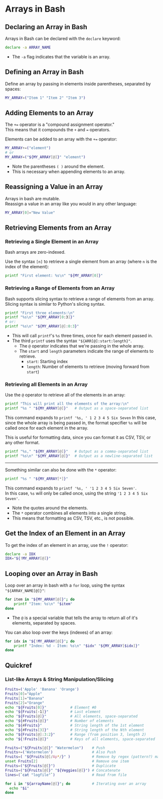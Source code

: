 
# Arrays in Bash  



## Declaring an Array in Bash  

Arrays in Bash can be declared with the `declare` keyword:  
```bash  
declare -a ARRAY_NAME  
```
* The `-a` flag indicates that the variable is an array.  


## Defining an Array in Bash
Define an array by passing in elements inside parentheses, separated by spaces:
```bash
MY_ARRAY=("Item 1" "Item 2" "Item 3")
```

## Adding Elements to an Array  
The `+=` operator is a "compound assignment operator."  
This means that it compounds the `+` and `=` operators.  

Elements can be added to an array with the `+=` operator:  
```bash  
MY_ARRAY+=("element")  
# or
MY_ARRAY=("${MY_ARRAY[@]}" "element")
```
* Note the parentheses `( )` around the element.  
* This is necessary when appending elements to an array.  


## Reassigning a Value in an Array
Arrays in bash are mutable.  
Reassign a value in an array like you would in any other language:
```bash
MY_ARRAY[0]="New Value"
```


## Retrieving Elements from an Array
### Retrieving a Single Element in an Array  
Bash arrays are zero-indexed.

Use the syntax `[n]` to retrieve a single element from 
an array (where `n` is the index of the element):
```bash
printf "First element: %s\n" "${MY_ARRAY[0]}"
```

### Retrieving a Range of Elements from an Array
Bash supports slicing syntax to retrieve a range of elements from an array.
Slicing syntax is similar to Python's slicing syntax.  
```bash
printf "First three elements:\n"
printf "%s\n" "${MY_ARRAY[0:3]}"
# or: 
printf "%s\n" "${MY_ARRAY[@]:0:3}"
```
* This will call `printf`'s `%s` three times, once for each element passed in.  
* The third `printf` uses the syntax `"${ARR[@]:start:length}"`.
    * The `@` operator indicates that we're passing in the whole array.  
    * The `start` and `length` parameters indicate the range of elements to retrieve.
        * `start`: Starting index
        * `length`: Number of elements to retrieve (moving forward from `start`)


### Retrieving all Elements in an Array
Use the `@` operator to retrieve all of the elements in an array: 
```bash
printf "This will print all the elements of the array:\n"
printf "%s " "${MY_ARRAY[@]}"   # Output as a space-separated list
```

This command expands to `printf '%s, ' 1 2 3 4 5 Six Seven`
In this case, since the whole array is being passed in, the format 
specifier `%s` will be called once for each element in the array.  

This is useful for formatting data, since you can format it 
as CSV, TSV, or any other format.  
```bash
printf "%s," "${MY_ARRAY[@]}"   # Output as a comma-separated list
printf "%s\n" "${MY_ARRAY[@]}"  # Output as a newline-separated list
```

---

Something similar can also be done with the `*` operator:
```bash
printf "%s " "${MY_ARRAY[*]}"
```
This command expands to `printf '%s, ' '1 2 3 4 5 Six Seven'`.  
In this case, `%s` will only be called once, using
the string `'1 2 3 4 5 Six Seven'`.  
* Note the quotes around the elements.
* The `*` operator combines all elements into a single string.
* This means that formatting as CSV, TSV, etc., is not possible.


## Get the Index of an Element in an Array 
To get the index of an element in an array, use the `!` operator:
```bash
declare -a IDX
IDX="${!MY_ARRAY[@]}"
```




## Looping over an Array in Bash
Loop over an array in bash with a `for` loop, using the syntax `"${ARRAY_NAME[@]}"`:
```bash
for item in "${MY_ARRAY[@]}"; do
    printf "Item: %s\n" "$item"
done
```
* The `@` is a special variable that tells the array to return all of 
  it's elements, separated by spaces.

You can also loop over the keys (indexes) of an array:
```bash
for idx in "${!MY_ARRAY[@]}"; do
    printf "Index: %d - Item: %s\n" "$idx" "${MY_ARRAY[$idx]}"
done
```






## Quickref
### List-like Arrays & String Manipulation/Slicing  
```bash  
Fruits=('Apple' 'Banana' 'Orange')  
Fruits[0]="Apple"  
Fruits[1]="Banana"  
Fruits[2]="Orange"  
echo "${Fruits[0]}"           # Element #0  
echo "${Fruits[-1]}"          # Last element  
echo "${Fruits[@]}"           # All elements, space-separated  
echo "${#Fruits[@]}"          # Number of elements  
echo "${#Fruits}"             # String length of the 1st element  
echo "${#Fruits[3]}"          # String length of the Nth element  
echo "${Fruits[@]:3:2}"       # Range (from position 3, length 2)  
echo "${!Fruits[@]}"          # Keys of all elements, space-separated  

Fruits=("${Fruits[@]}" "Watermelon")    # Push  
Fruits+=('Watermelon')                  # Also Push  
Fruits=( "${Fruits[@]/Ap*/}" )          # Remove by regex (pattern?) match  
unset Fruits[2]                         # Remove one item  
Fruits=("${Fruits[@]}")                 # Duplicate  
Fruits=("${Fruits[@]}" "${Veggies[@]}") # Concatenate  
lines=(`cat "logfile"`)                 # Read from file  

for i in "${arrayName[@]}"; do          # Iterating over an array  
  echo "$i"  
done  
```

